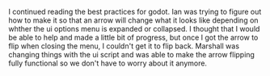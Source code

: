 I continued reading the best practices for godot. Ian was trying to figure out how to make it so that an arrow will change what it looks like depending on whther the ui options menu is expanded or collapsed. I thought that I would be able to help and made a little bit of progress, but once I got the arrow to flip when closing the menu, I couldn't get it to flip back. Marshall was changing things with the ui script and was able to make the arrow flipping fully functional so we don't have to worry about it anymore. 
